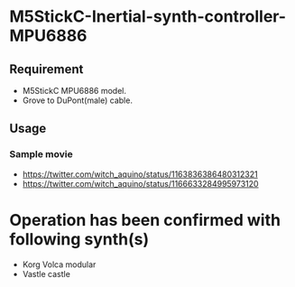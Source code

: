# M5StickC-Inertial-synth-controller-MPU6886

## Requirement
- M5StickC MPU6886 model.
- Grove to DuPont(male) cable.

## Usage
### Sample movie
- https://twitter.com/witch_aquino/status/1163836386480312321
- https://twitter.com/witch_aquino/status/1166633284995973120

# Operation has been confirmed with following synth(s)
- Korg Volca modular
- Vastle castle


    
